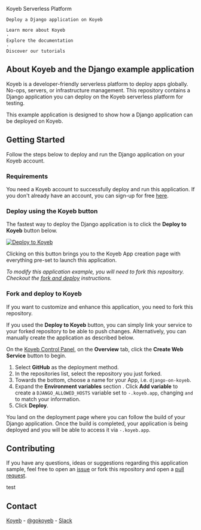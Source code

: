 
  
    
  
  Koyeb Serverless Platform
  
    Deploy a Django application on Koyeb
    
    Learn more about Koyeb
    ·
    Explore the documentation
    ·
    Discover our tutorials
  



## About Koyeb and the Django example application

Koyeb is a developer-friendly serverless platform to deploy apps globally. No-ops, servers, or infrastructure management.
This repository contains a Django application you can deploy on the Koyeb serverless platform for testing.

This example application is designed to show how a Django application can be deployed on Koyeb.

## Getting Started

Follow the steps below to deploy and run the Django application on your Koyeb account.

### Requirements

You need a Koyeb account to successfully deploy and run this application. If you don't already have an account, you can sign-up for free [here](https://app.koyeb.com/auth/signup).

### Deploy using the Koyeb button

The fastest way to deploy the Django application is to click the **Deploy to Koyeb** button below.

[![Deploy to Koyeb](https://www.koyeb.com/static/images/deploy/button.svg)](https://app.koyeb.com/deploy?type=git&repository=github.com/koyeb/example-django&branch=main&name=django-on-koyeb&env[PORT]=8000&env[DJANGO_ALLOWED_HOSTS]=.koyeb.app&ports=8000;http;/)

Clicking on this button brings you to the Koyeb App creation page with everything pre-set to launch this application.

_To modify this application example, you will need to fork this repository. Checkout the [fork and deploy](#fork-and-deploy-to-koyeb) instructions._

### Fork and deploy to Koyeb

If you want to customize and enhance this application, you need to fork this repository.

If you used the **Deploy to Koyeb** button, you can simply link your service to your forked repository to be able to push changes.
Alternatively, you can manually create the application as described below.

On the [Koyeb Control Panel](https://app.koyeb.com/), on the **Overview** tab, click the **Create Web Service** button to begin.

1. Select **GitHub** as the deployment method.
2. In the repositories list, select the repository you just forked.
3. Towards the bottom, choose a name for your App, i.e. `django-on-koyeb`.
4. Expand the **Environment variables** section .  Click **Add variable** to create a `DJANGO_ALLOWED_HOSTS` variable set to `-.koyeb.app`, changing `` and `` to match your information.
5. Click **Deploy**.

You land on the deployment page where you can follow the build of your Django application. Once the build is completed, your application is being deployed and you will be able to access it via `-.koyeb.app`.

## Contributing

If you have any questions, ideas or suggestions regarding this application sample, feel free to open an [issue](//github.com/koyeb/example-django/issues) or fork this repository and open a [pull request](//github.com/koyeb/example-django/pulls).

test

## Contact

[Koyeb](https://www.koyeb.com) - [@gokoyeb](https://twitter.com/gokoyeb) - [Slack](http://slack.koyeb.com/)
